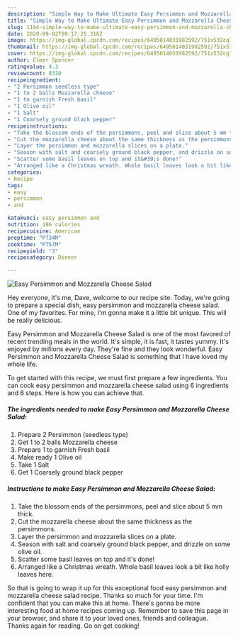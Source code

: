 ```yaml
---
description: "Simple Way to Make Ultimate Easy Persimmon and Mozzarella Cheese Salad"
title: "Simple Way to Make Ultimate Easy Persimmon and Mozzarella Cheese Salad"
slug: 1194-simple-way-to-make-ultimate-easy-persimmon-and-mozzarella-cheese-salad
date: 2020-09-02T09:17:25.316Z
image: https://img-global.cpcdn.com/recipes/6495014031982592/751x532cq70/easy-persimmon-and-mozzarella-cheese-salad-recipe-main-photo.jpg
thumbnail: https://img-global.cpcdn.com/recipes/6495014031982592/751x532cq70/easy-persimmon-and-mozzarella-cheese-salad-recipe-main-photo.jpg
cover: https://img-global.cpcdn.com/recipes/6495014031982592/751x532cq70/easy-persimmon-and-mozzarella-cheese-salad-recipe-main-photo.jpg
author: Elmer Spencer
ratingvalue: 4.3
reviewcount: 8310
recipeingredient:
- "2 Persimmon seedless type"
- "1 to 2 balls Mozzarella cheese"
- "1 to garnish Fresh basil"
- "1 Olive oil"
- "1 Salt"
- "1 Coarsely ground black pepper"
recipeinstructions:
- "Take the blossom ends of the persimmons, peel and slice about 5 mm thick."
- "Cut the mozzarella cheese about the same thickness as the persimmons."
- "Layer the persimmon and mozzarella slices on a plate."
- "Season with salt and coarsely ground black pepper, and drizzle on some olive oil."
- "Scatter some basil leaves on top and it&#39;s done!"
- "Arranged like a Christmas wreath. Whole basil leaves look a bit like holly leaves here."
categories:
- Recipe
tags:
- easy
- persimmon
- and

katakunci: easy persimmon and 
nutrition: 186 calories
recipecuisine: American
preptime: "PT34M"
cooktime: "PT57M"
recipeyield: "3"
recipecategory: Dinner

---
```



![Easy Persimmon and Mozzarella Cheese Salad](https://img-global.cpcdn.com/recipes/6495014031982592/751x532cq70/easy-persimmon-and-mozzarella-cheese-salad-recipe-main-photo.jpg)

Hey everyone, it's me, Dave, welcome to our recipe site. Today, we're going to prepare a special dish, easy persimmon and mozzarella cheese salad. One of my favorites. For mine, I'm gonna make it a little bit unique. This will be really delicious.



Easy Persimmon and Mozzarella Cheese Salad is one of the most favored of recent trending meals in the world. It's simple, it is fast, it tastes yummy. It's enjoyed by millions every day. They're fine and they look wonderful. Easy Persimmon and Mozzarella Cheese Salad is something that I have loved my whole life.


To get started with this recipe, we must first prepare a few ingredients. You can cook easy persimmon and mozzarella cheese salad using 6 ingredients and 6 steps. Here is how you can achieve that.

<!--inarticleads1-->

##### The ingredients needed to make Easy Persimmon and Mozzarella Cheese Salad:

1. Prepare 2 Persimmon (seedless type)
1. Get 1 to 2 balls Mozzarella cheese
1. Prepare 1 to garnish Fresh basil
1. Make ready 1 Olive oil
1. Take 1 Salt
1. Get 1 Coarsely ground black pepper




<!--inarticleads2-->

##### Instructions to make Easy Persimmon and Mozzarella Cheese Salad:

1. Take the blossom ends of the persimmons, peel and slice about 5 mm thick.
1. Cut the mozzarella cheese about the same thickness as the persimmons.
1. Layer the persimmon and mozzarella slices on a plate.
1. Season with salt and coarsely ground black pepper, and drizzle on some olive oil.
1. Scatter some basil leaves on top and it&#39;s done!
1. Arranged like a Christmas wreath. Whole basil leaves look a bit like holly leaves here.




So that is going to wrap it up for this exceptional food easy persimmon and mozzarella cheese salad recipe. Thanks so much for your time. I'm confident that you can make this at home. There's gonna be more interesting food at home recipes coming up. Remember to save this page in your browser, and share it to your loved ones, friends and colleague. Thanks again for reading. Go on get cooking!
